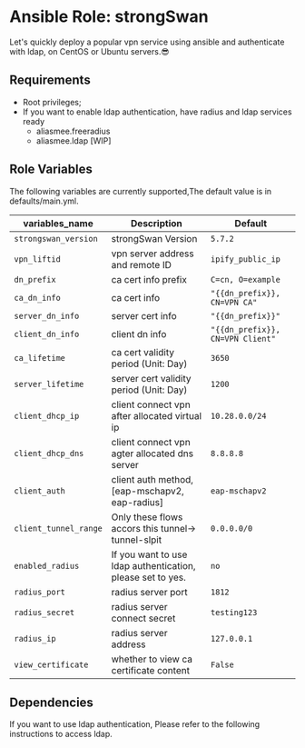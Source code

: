 # Ansible Role: strongSwan
Let's quickly deploy a popular vpn service using ansible and authenticate with ldap, on CentOS or Ubuntu servers.😎

## Requirements

* Root privileges;
* If you want to enable ldap authentication, have radius and ldap services ready
  - aliasmee.freeradius
  - aliasmee.ldap [WIP]

## Role Variables

The following variables are currently supported,The default value is in defaults/main.yml.

variables_name | Description | Default
--- | --- | ---
`strongswan_version` | strongSwan Version | `5.7.2`
`vpn_liftid` | vpn server address and remote ID | `ipify_public_ip`
`dn_prefix` | ca cert info prefix | `C=cn, O=example`
`ca_dn_info` | ca cert info | `"{{dn_prefix}}, CN=VPN CA"`
`server_dn_info` | server cert info | `"{{dn_prefix}}"`
`client_dn_info` | client dn info | `"{{dn_prefix}}, CN=VPN Client"`
`ca_lifetime` | ca cert validity period (Unit: Day) | `3650`
`server_lifetime` | server cert validity period (Unit: Day) | `1200`
`client_dhcp_ip` | client connect vpn after allocated virtual ip | `10.28.0.0/24`
`client_dhcp_dns` | client connect vpn agter allocated dns server | `8.8.8.8`
`client_auth` | client auth method, [eap-mschapv2, eap-radius] | `eap-mschapv2`
`client_tunnel_range` | Only these flows accors this tunnel-> tunnel-slpit | `0.0.0.0/0`
`enabled_radius` | If you want to use ldap authentication, please set to yes. | `no`
`radius_port` | radius server port | `1812`
`radius_secret` | radius server connect secret | `testing123`
`radius_ip` | radius server address | `127.0.0.1`
`view_certificate` | whether to view ca certificate content | `False`

## Dependencies
If you want to use ldap authentication, Please refer to the following instructions to access ldap.
